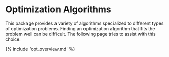 # Optimization Algorithms


This package provides a variety of algorithms specialized to different types of optimization problems. Finding an optimization algorithm that fits the problem well can be difficult. The following page tries to assist with this choice.

{% include 'opt_overview.md' %}



